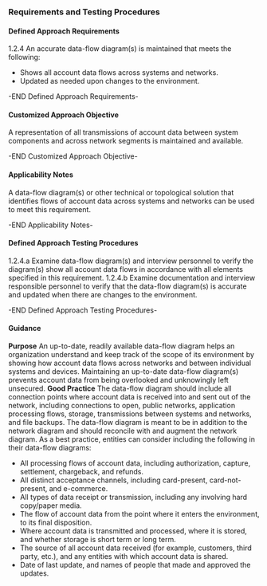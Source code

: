 ### Requirements and Testing Procedures

#### Defined Approach Requirements
1.2.4 An accurate data-flow diagram(s) is maintained that meets the following:
 - Shows all account data flows across systems and networks.
 - Updated as needed upon changes to the environment.

-END Defined Approach Requirements- 
#### Customized Approach Objective
A representation of all transmissions of account data between system components and across network segments is maintained and available.

-END Customized Approach Objective- 
#### Applicability Notes
A data-flow diagram(s) or other technical or topological solution that identifies flows of account data across systems and networks can be used to meet this requirement.

-END Applicability Notes- 
#### Defined Approach Testing Procedures
1.2.4.a Examine data-flow diagram(s) and interview personnel to verify the diagram(s) show all account data flows in accordance with all elements specified in this requirement.
1.2.4.b Examine documentation and interview responsible personnel to verify that the data-flow diagram(s) is accurate and updated when there are changes to the environment.

-END Defined Approach Testing Procedures- 
#### Guidance
**Purpose**
An up-to-date, readily available data-flow diagram helps an organization understand and keep track of the scope of its environment by showing how account data flows across networks and between individual systems and devices.
Maintaining an up-to-date data-flow diagram(s) prevents account data from being overlooked and unknowingly left unsecured.
**Good Practice**
The data-flow diagram should include all connection points where account data is received into and sent out of the network, including connections to open, public networks, application processing flows, storage, transmissions between systems and networks, and file backups.
The data-flow diagram is meant to be in addition to the network diagram and should reconcile with and augment the network diagram. As a best practice, entities can consider including the following in their data-flow diagrams:
 - All processing flows of account data, including authorization, capture, settlement, chargeback, and refunds.
 - All distinct acceptance channels, including card-present, card-not-present, and e-commerce.
 - All types of data receipt or transmission, including any involving hard copy/paper media.
 - The flow of account data from the point where it enters the environment, to its final disposition.
 - Where account data is transmitted and processed, where it is stored, and whether storage is short term or long term.
 - The source of all account data received (for example, customers, third party, etc.), and any entities with which account data is shared.
 - Date of last update, and names of people that made and approved the updates.